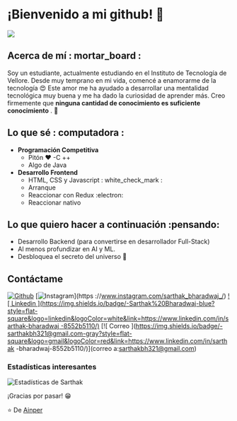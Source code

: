 #  ¡Bienvenido a mi github! 👋

<div alinear="center" width "200">
	<img align "center" width "200" src="https://camo.githubusercontent.com/4aab5b818b0afd7e114f088a2ba6a92cef39261b2c1e992f780beff654003138/68747470733a2f2f6d65646961332e67697068792e636f6d2f6d656469612f4c3152317476493973766b495777705659722f67697068792e676966">
</div>

##  Acerca de mí : mortar_board :
Soy un estudiante, actualmente estudiando en el Instituto de Tecnología de Vellore. Desde muy temprano en mi vida, comencé a enamorarme de la tecnología 😍 Este amor me ha ayudado a desarrollar una mentalidad tecnológica muy buena y me ha dado la curiosidad de aprender más. Creo firmemente que **ninguna cantidad de conocimiento es suficiente conocimiento** . 🧠

##  Lo que sé : computadora :
-  **Programación Competitiva**
	- Pitón ❤️
	-C ++
	- Algo de Java
-  **Desarrollo Frontend**
	- HTML, CSS y Javascript : white_check_mark :
	- Arranque
	- Reaccionar con Redux :electron:
	- Reaccionar nativo

##  Lo que quiero hacer a continuación :pensando:
- Desarrollo Backend (para convertirse en desarrollador Full-Stack)
- Al menos profundizar en AI y ML.
- Desbloquea el secreto del universo :rofl:

##  Contáctame
[![ Github ](https://img.shields.io/github/followers/sarthakbh321?label=Follow&style=social)](https://github.com/Sarthakbh321)
[![ Instagram ](https://img.shields.io/badge/-@sarthak_bharadwaj-red?style=flat-square&logo=instagram&logoColor=white&link=https://www.instagram.com/sarthak_bharadwaj_/)](https ://www.instagram.com/sarthak_bharadwaj_/)
[![ Linkedin ](https://img.shields.io/badge/-Sarthak%20Bharadwaj-blue?style=flat-square&logo=linkedin&logoColor=white&link=https://www.linkedin.com/in/sarthak-bharadwaj -8552b5110/)](https://www.linkedin.com/in/sarthak-bharadwaj-8552b5110/)
[![ Correo ](https://img.shields.io/badge/-sarthakbh321@gmail.com-gray?style=flat-square&logo=gmail&logoColor=red&link=https://www.linkedin.com/in/sarthak -bharadwaj-8552b5110/)](correo a:sarthakbh321@gmail.com)


###  Estadísticas interesantes

![ Estadísticas de Sarthak ](https://github-readme-stats.vercel.app/api?username=sarthakbh321&show_icons=true)

¡Gracias por pasar! 😁


⭐️ De [ Ainper ](https://github.com/Ainper)
